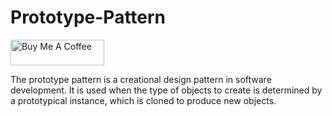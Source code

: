 # Prototype-Pattern

<a href="https://www.buymeacoffee.com/NoNameoNA" target="_blank"><img src="https://cdn.buymeacoffee.com/buttons/v2/default-black.png" alt="Buy Me A Coffee" style="height: 41px !important;width: 150px !important;" ></a>

The prototype pattern is a creational design pattern in software development. It is used when the type of objects to create is determined by a prototypical instance, which is cloned to produce new objects.
